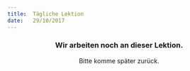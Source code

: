 ```yaml
---
title:  Tägliche Lektion
date:   29/10/2017
---
```


### <center>Wir arbeiten noch an dieser Lektion.</center>
<center>Bitte komme später zurück.</center>
